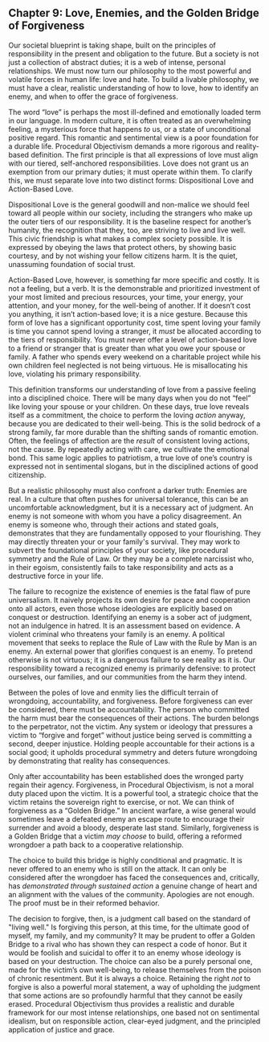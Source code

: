 ## Chapter 9: Love, Enemies, and the Golden Bridge of Forgiveness

Our societal blueprint is taking shape, built on the principles of responsibility in the present and obligation to the future. But a society is not just a collection of abstract duties; it is a web of intense, personal relationships. We must now turn our philosophy to the most powerful and volatile forces in human life: love and hate. To build a livable philosophy, we must have a clear, realistic understanding of how to love, how to identify an enemy, and when to offer the grace of forgiveness.

The word “love” is perhaps the most ill-defined and emotionally loaded term in our language. In modern culture, it is often treated as an overwhelming feeling, a mysterious force that happens *to* us, or a state of unconditional positive regard. This romantic and sentimental view is a poor foundation for a durable life. Procedural Objectivism demands a more rigorous and reality-based definition. The first principle is that all expressions of love must align with our tiered, self-anchored responsibilities. Love does not grant us an exemption from our primary duties; it must operate within them. To clarify this, we must separate love into two distinct forms: Dispositional Love and Action-Based Love.

Dispositional Love is the general goodwill and non-malice we should feel toward all people within our society, including the strangers who make up the outer tiers of our responsibility. It is the baseline respect for another’s humanity, the recognition that they, too, are striving to live and live well. This civic friendship is what makes a complex society possible. It is expressed by obeying the laws that protect others, by showing basic courtesy, and by not wishing your fellow citizens harm. It is the quiet, unassuming foundation of social trust.

Action-Based Love, however, is something far more specific and costly. It is not a feeling, but a verb. It is the demonstrable and prioritized investment of your most limited and precious resources, your time, your energy, your attention, and your money, for the well-being of another. If it doesn’t cost you anything, it isn’t action-based love; it is a nice gesture. Because this form of love has a significant opportunity cost, time spent loving your family is time you cannot spend loving a stranger, it *must* be allocated according to the tiers of responsibility. You must never offer a level of action-based love to a friend or stranger that is greater than what you owe your spouse or family. A father who spends every weekend on a charitable project while his own children feel neglected is not being virtuous. He is misallocating his love, violating his primary responsibility.

This definition transforms our understanding of love from a passive feeling into a disciplined choice. There will be many days when you do not “feel” like loving your spouse or your children. On these days, true love reveals itself as a commitment, the choice to perform the loving *action* anyway, because you are dedicated to their well-being. This is the solid bedrock of a strong family, far more durable than the shifting sands of romantic emotion. Often, the feelings of affection are the *result* of consistent loving actions, not the cause. By repeatedly acting with care, we cultivate the emotional bond. This same logic applies to patriotism, a true love of one’s country is expressed not in sentimental slogans, but in the disciplined actions of good citizenship.

But a realistic philosophy must also confront a darker truth: Enemies are real. In a culture that often pushes for universal tolerance, this can be an uncomfortable acknowledgment, but it is a necessary act of judgment. An enemy is not someone with whom you have a policy disagreement. An enemy is someone who, through their actions and stated goals, demonstrates that they are fundamentally opposed to your flourishing. They may directly threaten your or your family's survival. They may work to subvert the foundational principles of your society, like procedural symmetry and the Rule of Law. Or they may be a complete narcissist who, in their egoism, consistently fails to take responsibility and acts as a destructive force in your life.

The failure to recognize the existence of enemies is the fatal flaw of pure universalism. It naively projects its own desire for peace and cooperation onto all actors, even those whose ideologies are explicitly based on conquest or destruction. Identifying an enemy is a sober act of judgment, not an indulgence in hatred. It is an assessment based on evidence. A violent criminal who threatens your family is an enemy. A political movement that seeks to replace the Rule of Law with the Rule by Man is an enemy. An external power that glorifies conquest is an enemy. To pretend otherwise is not virtuous; it is a dangerous failure to see reality as it is. Our responsibility toward a recognized enemy is primarily defensive: to protect ourselves, our families, and our communities from the harm they intend.

Between the poles of love and enmity lies the difficult terrain of wrongdoing, accountability, and forgiveness. Before forgiveness can ever be considered, there must be accountability. The person who committed the harm must bear the consequences of their actions. The burden belongs to the perpetrator, not the victim. Any system or ideology that pressures a victim to “forgive and forget” without justice being served is committing a second, deeper injustice. Holding people accountable for their actions is a social good; it upholds procedural symmetry and deters future wrongdoing by demonstrating that reality has consequences.

Only after accountability has been established does the wronged party regain their agency. Forgiveness, in Procedural Objectivism, is not a moral duty placed upon the victim. It is a powerful tool, a strategic choice that the victim retains the sovereign right to exercise, or not. We can think of forgiveness as a “Golden Bridge.” In ancient warfare, a wise general would sometimes leave a defeated enemy an escape route to encourage their surrender and avoid a bloody, desperate last stand. Similarly, forgiveness is a Golden Bridge that a victim *may choose* to build, offering a reformed wrongdoer a path back to a cooperative relationship.

The choice to build this bridge is highly conditional and pragmatic. It is never offered to an enemy who is still on the attack. It can only be considered after the wrongdoer has faced the consequences and, critically, has *demonstrated through sustained action* a genuine change of heart and an alignment with the values of the community. Apologies are not enough. The proof must be in their reformed behavior.

The decision to forgive, then, is a judgment call based on the standard of "living well." Is forgiving this person, at this time, for the ultimate good of myself, my family, and my community? It may be prudent to offer a Golden Bridge to a rival who has shown they can respect a code of honor. But it would be foolish and suicidal to offer it to an enemy whose ideology is based on your destruction. The choice can also be a purely personal one, made for the victim’s own well-being, to release themselves from the poison of chronic resentment. But it is always a choice. Retaining the right *not* to forgive is also a powerful moral statement, a way of upholding the judgment that some actions are so profoundly harmful that they cannot be easily erased. Procedural Objectivism thus provides a realistic and durable framework for our most intense relationships, one based not on sentimental idealism, but on responsible action, clear-eyed judgment, and the principled application of justice and grace.